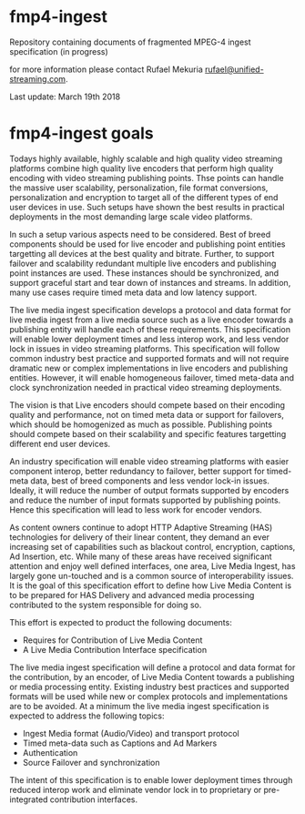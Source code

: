 # fmp4-ingest
Repository containing documents of fragmented MPEG-4 ingest specification (in progress)

for more information please contact Rufael Mekuria rufael@unified-streaming.com. 

Last update: March 19th 2018

# fmp4-ingest goals 

Todays highly available, highly scalable and high quality video streaming platforms combine high quality live encoders
that perform high quality encoding with video streaming publishing points. Thse points can handle the massive user scalability, personalization, file format conversions, personalization and encryption to target all of the different types of end user devices in use. Such setups have shown the best results in practical deployments in the most demanding large scale video platforms. 

In such a setup various aspects need to be considered. Best of breed components should be used for live encoder and publishing point 
entities targetting all devices at the best quality and bitrate. Further, to support failover and scalability redundant multiple live encoders and publishing point instances are used. These instances should be synchronized, and support graceful start and tear down of instances and streams. In addition, many use cases require timed meta data and low latency support.

The live media ingest specification develops a protocol and data format for live media ingest from a live media source such as a live encoder towards a publishing entity will handle each of these requirements. This specification will enable lower deployment times and less interop work, and less vendor lock in issues in video streaming platforms.   This specification will follow common industry best practice and supported formats and will not require dramatic new or complex implementations in live encoders and publishing entities.  However, it will enable homogeneous failover, timed meta-data and clock synchronization needed in practical video streaming deployments. 

The vision is that Live encoders should compete based on their encoding quality and performance, not on timed meta data or support for failovers, which should be homogenized as much as possible. Publishing points should compete based on their scalability and specific features targetting different end user devices.

An industry specification will enable video streaming platforms with easier component interop, better redundancy to failover, better support for timed-meta data, best of breed components and less vendor lock-in issues. Ideally, it will reduce the number of output formats supported by encoders and reduce the number of input formats supported by publishing points. Hence this specification will lead to less work for encoder vendors.

As content owners continue to adopt HTTP Adaptive Streaming (HAS) technologies for delivery of their linear content, they demand an ever increasing set of capabilities such as blackout control, encryption, captions, Ad Insertion, etc. While many of these areas have received significant attention and enjoy well defined interfaces, one area, Live Media Ingest, has largely gone un-touched and is a common source of interoperability issues. It is the goal of this specification effort to define how Live Media Content is to be prepared for HAS Delivery and advanced media processing contributed to the system responsible for doing so.

This effort is expected to product the following documents:

  *   Requires for Contribution of Live Media Content
  *   A Live Media Contribution Interface specification

The live media ingest specification will define a protocol and data format for the contribution, by an encoder, of Live Media Content towards a publishing or media processing entity. Existing industry best practices and supported formats will be used while new or complex protocols and implementations are to be avoided. At a minimum the live media ingest specification is expected to address the following topics:

  *   Ingest Media format (Audio/Video) and transport protocol
  *   Timed meta-data such as Captions and Ad Markers
  *   Authentication
  *   Source Failover and synchronization

The intent of this specification is to enable lower deployment times through reduced interop work and eliminate vendor lock in to proprietary or pre-integrated contribution interfaces.

